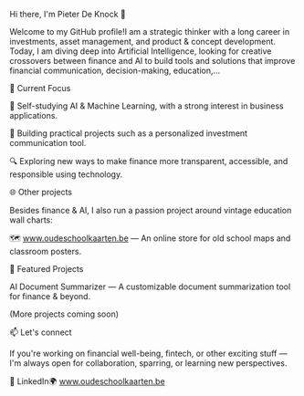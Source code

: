 Hi there, I'm Pieter De Knock 👋

Welcome to my GitHub profile!I am a strategic thinker with a long career in investments, asset management, and product & concept development. Today, I am diving deep into Artificial Intelligence, looking for creative crossovers between finance and AI to build tools and solutions that improve financial communication, decision-making, education,...

🚀 Current Focus

📌 Self-studying AI & Machine Learning, with a strong interest in business applications.

🤖 Building practical projects such as a personalized investment communication tool.

🔍 Exploring new ways to make finance more transparent, accessible, and responsible using technology.


🌐 Other projects

Besides finance & AI, I also run a passion project around vintage education wall charts:

🗺️ www.oudeschoolkaarten.be — An online store for old school maps and classroom posters.

📂 Featured Projects

AI Document Summarizer — A customizable document summarization tool for finance & beyond.

(More projects coming soon)

📫 Let's connect

If you're working on financial well-being, fintech, or other exciting stuff — I'm always open for collaboration, sparring, or learning new perspectives.

🔗 LinkedIn🌍 www.oudeschoolkaarten.be

<!--
**Lukaboro/Lukaboro** is a ✨ _special_ ✨ repository because its `README.md` (this file) appears on your GitHub profile.

Here are some ideas to get you started:

- 🔭 I’m currently working on ...
- 🌱 I’m currently learning ...
- 👯 I’m looking to collaborate on ...
- 🤔 I’m looking for help with ...
- 💬 Ask me about ...
- 📫 How to reach me: ...
- 😄 Pronouns: ...
- ⚡ Fun fact: ...
-->
